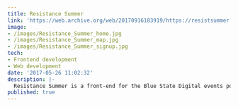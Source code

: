 ```yaml
---
title: Resistance Summer
link: 'https://web.archive.org/web/20170916183919/https://resistsummer.com/'
image:
- /images/Resistance_Summer_home.jpg
- /images/Resistance_Summer_map.jpg
- /images/Resistance_Summer_signup.jpg
tech:
- Frontend development
- Web development
date: '2017-05-26 11:02:32'
description: |-
  Resistance Summer is a front-end for the Blue State Digital events portal. Users can donate, signup to a mailing list, or RSVP for official Resistance events put on by local Democrat party chapters. The [events map](https://resistsummer.com/#events) was populated from events in posted in our CRM, Blue State Digital. Users could search and RSVP for events via the map.
published: true  
---
```

